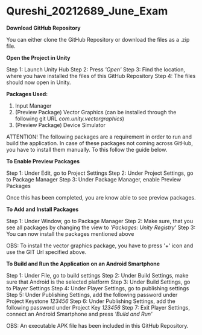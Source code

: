 # Qureshi_20212689_June_Exam
 
 **Download GitHub Repository**
 
 You can either clone the GitHub Repository or download the files as a .zip file. 


 **Open the Project in Unity**

Step 1: Launch Unity Hub
Step 2: Press _'Open'_
Step 3: Find the location, where you have installed the files of this GitHub Repository
Step 4: The files should now open in Unity.


**Packages Used:**
 1. Input Manager 
 2. (Preview Package) Vector Graphics (can be installed through the following git URL _com.unity.vectorgraphics_)
 3. (Preview Package) Device Simulator

ATTENTION! 
The following packages are a requirement in order to run and build the application. In case of these packages not coming across GitHub, you have to install them manually. To this follow the guide below. 

**To Enable Preview Packages**

Step 1: Under Edit, go to Project Settings
Step 2: Under Project Settings, go to Package Manager 
Step 3: Under Package Manager, enable Preview Packages

Once this has been completed, you are know able to see preview packages. 


**To Add and Install Packages**

Step 1: Under Window, go to Package Manager
Step 2: Make sure, that you see all packages by changing the view to _'Packages: Unity Registry'_
Step 3: You can now install the packages mentioned above

OBS: To install the vector graphics package, you have to press '+' icon and use the GIT Url specified above. 


**To Build and Run the Application on an Android Smartphone**

Step 1: Under File, go to build settings
Step 2: Under Build Settings, make sure that Android is the selected platform
Step 3: Under Build Settings, go to Player Settings
Step 4: Under Player Settings, go to publishing settings
Step 5: Under Publishing Settings, add the following password under Project Keystone _123456_
Step 6: Under Publishing Settings, add the following password under Project Key _123456_
Step 7: Exit Player Settings, connect an Android Smartphone and press _'Build and Run'_

OBS: An executable APK file has been included in this GitHub Repository. 
